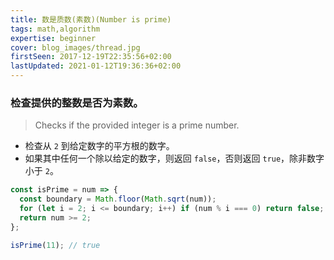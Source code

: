 ```yaml
---
title: 数是质数(素数)(Number is prime)
tags: math,algorithm
expertise: beginner
cover: blog_images/thread.jpg
firstSeen: 2017-12-19T22:35:56+02:00
lastUpdated: 2021-01-12T19:36:36+02:00
---
```


### 检查提供的整数是否为素数。
> Checks if the provided integer is a prime number.

- 检查从 `2` 到给定数字的平方根的数字。
- 如果其中任何一个除以给定的数字，则返回 `false`，否则返回 `true`，除非数字小于 `2`。

```js
const isPrime = num => {
  const boundary = Math.floor(Math.sqrt(num));
  for (let i = 2; i <= boundary; i++) if (num % i === 0) return false;
  return num >= 2;
};
```

```js
isPrime(11); // true
```
